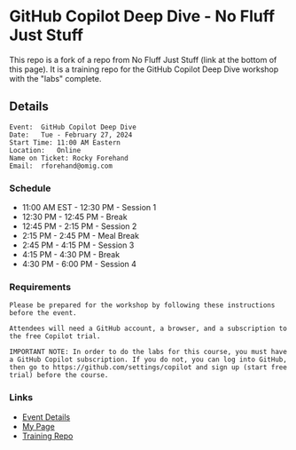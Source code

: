 # GitHub Copilot Deep Dive - No Fluff Just Stuff

This repo is a fork of a repo from No Fluff Just Stuff (link at the bottom of this page). It is a training repo for the GitHub Copilot Deep Dive workshop with the "labs" complete.

## Details

```
Event:	GitHub Copilot Deep Dive
Date:	Tue - February 27, 2024
Start Time:	11:00 AM Eastern
Location:	Online
Name on Ticket:	Rocky Forehand
Email:	rforehand@omig.com
```

### Schedule

- 11:00 AM EST - 12:30 PM - Session 1
- 12:30 PM - 12:45 PM - Break
- 12:45 PM - 2:15 PM - Session 2
- 2:15 PM - 2:45 PM - Meal Break
- 2:45 PM - 4:15 PM - Session 3
- 4:15 PM - 4:30 PM - Break
- 4:30 PM - 6:00 PM - Session 4

### Requirements

```
Please be prepared for the workshop by following these instructions before the event.

Attendees will need a GitHub account, a browser, and a subscription to the free Copilot trial.

IMPORTANT NOTE: In order to do the labs for this course, you must have a GitHub Copilot subscription. If you do not, you can log into GitHub, then go to https://github.com/settings/copilot and sign up (start free trial) before the course.
```

### Links

- [Event Details](https://nofluffjuststuff.com/virtual-workshops/884/github_copilot_deep_dive)
- [My Page](https://nofluffjuststuff.com/n/ticket/view?trainingUserId=12675&userId=92897&x=y)
- [Training Repo](https://github.com/skillrepos/copilot-dd)
